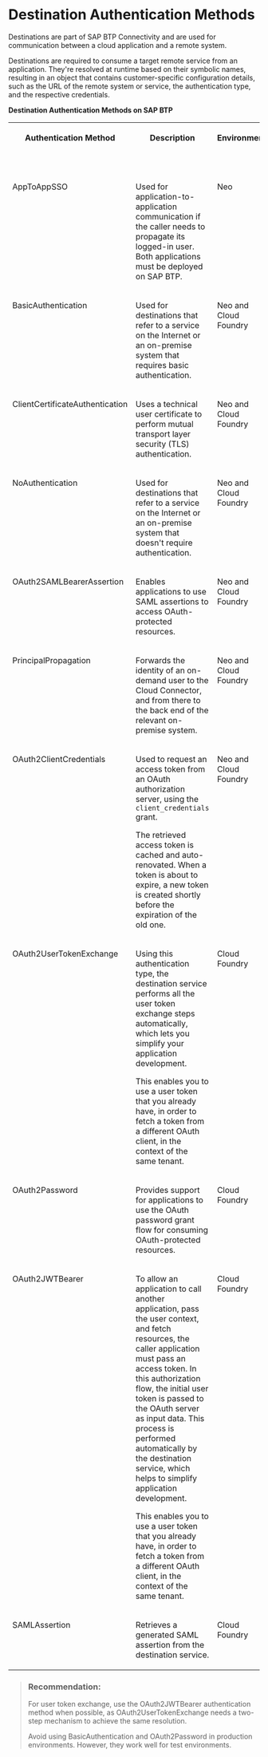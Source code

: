 <!-- loio765423ddb66147bc8141607a8522fe65 -->

# Destination Authentication Methods

Destinations are part of SAP BTP Connectivity and are used for communication between a cloud application and a remote system.

Destinations are required to consume a target remote service from an application. They're resolved at runtime based on their symbolic names, resulting in an object that contains customer-specific configuration details, such as the URL of the remote system or service, the authentication type, and the respective credentials.

**Destination Authentication Methods on SAP BTP**


<table>
<tr>
<th valign="top">

Authentication Method



</th>
<th valign="top">

Description



</th>
<th valign="top">

Environment



</th>
<th valign="top">

Internet Proxy



</th>
<th valign="top">

On-Premise Proxy



</th>
</tr>
<tr>
<td valign="top">

AppToAppSSO



</td>
<td valign="top">

Used for application-to-application communication if the caller needs to propagate its logged-in user. Both applications must be deployed on SAP BTP.



</td>
<td valign="top">

Neo



</td>
<td valign="top">

Yes



</td>
<td valign="top">

No



</td>
</tr>
<tr>
<td valign="top">

BasicAuthentication



</td>
<td valign="top">

Used for destinations that refer to a service on the Internet or an on-premise system that requires basic authentication.



</td>
<td valign="top">

Neo and Cloud Foundry



</td>
<td valign="top">

Yes



</td>
<td valign="top">

Yes



</td>
</tr>
<tr>
<td valign="top">

ClientCertificateAuthentication



</td>
<td valign="top">

Uses a technical user certificate to perform mutual transport layer security \(TLS\) authentication.



</td>
<td valign="top">

Neo and Cloud Foundry



</td>
<td valign="top">

Yes



</td>
<td valign="top">

No



</td>
</tr>
<tr>
<td valign="top">

NoAuthentication



</td>
<td valign="top">

Used for destinations that refer to a service on the Internet or an on-premise system that doesn't require authentication.



</td>
<td valign="top">

Neo and Cloud Foundry



</td>
<td valign="top">

Yes



</td>
<td valign="top">

Yes



</td>
</tr>
<tr>
<td valign="top">

OAuth2SAMLBearerAssertion



</td>
<td valign="top">

Enables applications to use SAML assertions to access OAuth-protected resources.



</td>
<td valign="top">

Neo and Cloud Foundry



</td>
<td valign="top">

Yes



</td>
<td valign="top">

Yes



</td>
</tr>
<tr>
<td valign="top">

PrincipalPropagation



</td>
<td valign="top">

Forwards the identity of an on-demand user to the Cloud Connector, and from there to the back end of the relevant on-premise system.



</td>
<td valign="top">

Neo and Cloud Foundry



</td>
<td valign="top">

No



</td>
<td valign="top">

Yes



</td>
</tr>
<tr>
<td valign="top">

OAuth2ClientCredentials



</td>
<td valign="top">

Used to request an access token from an OAuth authorization server, using the `client_credentials` grant.

The retrieved access token is cached and auto-renovated. When a token is about to expire, a new token is created shortly before the expiration of the old one.



</td>
<td valign="top">

Neo and Cloud Foundry



</td>
<td valign="top">

Yes



</td>
<td valign="top">

Yes



</td>
</tr>
<tr>
<td valign="top">

OAuth2UserTokenExchange



</td>
<td valign="top">

Using this authentication type, the destination service performs all the user token exchange steps automatically, which lets you simplify your application development.

This enables you to use a user token that you already have, in order to fetch a token from a different OAuth client, in the context of the same tenant.



</td>
<td valign="top">

Cloud Foundry



</td>
<td valign="top">

Yes



</td>
<td valign="top">

Yes



</td>
</tr>
<tr>
<td valign="top">

OAuth2Password



</td>
<td valign="top">

Provides support for applications to use the OAuth password grant flow for consuming OAuth-protected resources.



</td>
<td valign="top">

Cloud Foundry



</td>
<td valign="top">

Yes



</td>
<td valign="top">

Yes



</td>
</tr>
<tr>
<td valign="top">

OAuth2JWTBearer



</td>
<td valign="top">

To allow an application to call another application, pass the user context, and fetch resources, the caller application must pass an access token. In this authorization flow, the initial user token is passed to the OAuth server as input data. This process is performed automatically by the destination service, which helps to simplify application development.

This enables you to use a user token that you already have, in order to fetch a token from a different OAuth client, in the context of the same tenant.



</td>
<td valign="top">

Cloud Foundry



</td>
<td valign="top">

Yes



</td>
<td valign="top">

Yes



</td>
</tr>
<tr>
<td valign="top">

SAMLAssertion



</td>
<td valign="top">

Retrieves a generated SAML assertion from the destination service.



</td>
<td valign="top">

Cloud Foundry



</td>
<td valign="top">

Yes



</td>
<td valign="top">

Yes



</td>
</tr>
</table>

> ### Recommendation:  
> For user token exchange, use the OAuth2JWTBearer authentication method when possible, as OAuth2UserTokenExchange needs a two-step mechanism to achieve the same resolution.
> 
> Avoid using BasicAuthentication and OAuth2Password in production environments. However, they work well for test environments.

